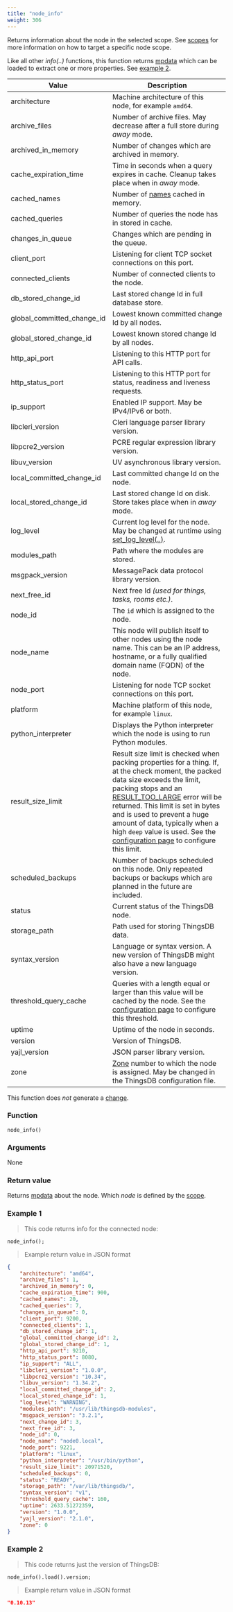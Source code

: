 ```yaml
---
title: "node_info"
weight: 306
---
```


Returns information about the node in the selected scope.
See [scopes](../../overview/scopes) for more information on how to target a specific node scope.

Like all other *info(..)* functions, this function returns [mpdata](../../data-types/mpdata) which can be loaded to extract one or more properties. See [example 2](#example-2).

Value | Description
------- | -----------
architecture | Machine architecture of this node, for example `amd64`.
archive_files | Number of archive files. May decrease after a full store during *away* mode.
archived_in_memory | Number of changes which are archived in memory.
cache_expiration_time | Time in seconds when a query expires in cache. Cleanup takes place when in *away* mode.
cached_names | Number of [names](../../overview/names) cached in memory.
cached_queries | Number of queries the node has in stored in cache.
changes_in_queue | Changes which are pending in the queue.
client_port | Listening for client TCP socket connections on this port.
connected_clients | Number of connected clients to the node.
db_stored_change_id | Last stored change Id in full database store.
global_committed_change_id | Lowest known committed change Id by all nodes.
global_stored_change_id | Lowest known stored change Id by all nodes.
http_api_port | Listening to this HTTP port for API calls.
http_status_port | Listening to this HTTP port for status, readiness and liveness requests.
ip_support | Enabled IP support. May be IPv4/IPv6 or both.
libcleri_version | Cleri language parser library version.
libpcre2_version | PCRE regular expression library version.
libuv_version | UV asynchronous library version.
local_committed_change_id | Last committed change Id on the node.
local_stored_change_id | Last stored change Id on disk. Store takes place when in *away* mode.
log_level | Current log level for the node. May be changed at runtime using [set_log_level(..)](../../node-api/set_log_level).
modules_path | Path where the modules are stored.
msgpack_version | MessagePack data protocol library version.
next_free_id | Next free Id *(used for things, tasks, rooms etc.)*.
node_id | The `id` which is assigned to the node.
node_name | This node will publish itself to other nodes using the node name. This can be an IP address, hostname, or a fully qualified domain name (FQDN) of the node.
node_port | Listening for node TCP socket connections on this port.
platform | Machine platform of this node, for example `linux`.
python_interpreter | Displays the Python interpreter which the node is using to run Python modules.
result_size_limit | Result size limit is checked when packing properties for a thing. If, at the check moment, the packed data size exceeds the limit, packing stops and an [RESULT_TOO_LARGE](../../errors/#internal-errors) error will be returned. This limit is set in bytes and is used to prevent a huge amount of data, typically when a high `deep` value is used. See the [configuration page](../../getting-started/configuration) to configure this limit.
scheduled_backups | Number of backups scheduled on this node. Only repeated backups or backups which are planned in the future are included.
status | Current status of the ThingsDB node.
storage_path | Path used for storing ThingsDB data.
syntax_version | Language or syntax version. A new version of ThingsDB might also have a new language version.
threshold_query_cache | Queries with a length equal or larger than this value will be cached by the node. See the [configuration page](../../getting-started/configuration) to configure this threshold.
uptime | Uptime of the node in seconds.
version | Version of ThingsDB.
yajl_version | JSON parser library version.
zone | [Zone](../../overview/dictionary) number to which the node is assigned. May be changed in the ThingsDB configuration file.

This function does *not* generate a [change](../../overview/changes).

### Function

`node_info()`

### Arguments

None

### Return value

Returns [mpdata](../../data-types/mpdata) about the node. Which *node* is defined by the [scope](../../overview/scopes).

### Example 1

> This code returns info for the connected node:

```thingsdb,should_pass,@n
node_info();
```

> Example return value in JSON format

```json
{
    "architecture": "amd64",
    "archive_files": 1,
    "archived_in_memory": 0,
    "cache_expiration_time": 900,
    "cached_names": 20,
    "cached_queries": 7,
    "changes_in_queue": 0,
    "client_port": 9200,
    "connected_clients": 1,
    "db_stored_change_id": 1,
    "global_committed_change_id": 2,
    "global_stored_change_id": 1,
    "http_api_port": 9210,
    "http_status_port": 8080,
    "ip_support": "ALL",
    "libcleri_version": "1.0.0",
    "libpcre2_version": "10.34",
    "libuv_version": "1.34.2",
    "local_committed_change_id": 2,
    "local_stored_change_id": 1,
    "log_level": "WARNING",
    "modules_path": "/usr/lib/thingsdb-modules",
    "msgpack_version": "3.2.1",
    "next_change_id": 3,
    "next_free_id": 3,
    "node_id": 0,
    "node_name": "node0.local",
    "node_port": 9221,
    "platform": "linux",
    "python_interpreter": "/usr/bin/python",
    "result_size_limit": 20971520,
    "scheduled_backups": 0,
    "status": "READY",
    "storage_path": "/var/lib/thingsdb/",
    "syntax_version": "v1",
    "threshold_query_cache": 160,
    "uptime": 2633.51272359,
    "version": "1.0.0",
    "yajl_version": "2.1.0",
    "zone": 0
}
```

### Example 2
> This code returns just the version of ThingsDB:

```thingsdb,should_pass,@n
node_info().load().version;
```

> Example return value in JSON format

```json
"0.10.13"
```